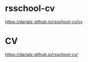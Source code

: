 # rsschool-cv
https://darialz.github.io/rsschool-cv/cv
#   CV
https://darialz.github.io/rsschool-cv/